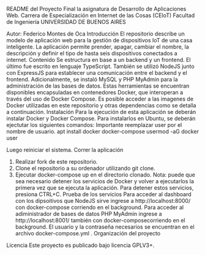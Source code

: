 ﻿README del Proyecto Final la asignatura de Desarrollo de Aplicaciones Web.
Carrera de Especialización en Internet de las Cosas (CEIoT)
Facultad de Ingeniería
UNIVERSIDAD DE BUENOS AIRES

Autor: Federico Montes de Oca
Introducción
El repositorio describe un modelo de aplicación web para la gestión de dispositivos IoT de una casa inteligente.
La aplicación permite prender, apagar, cambiar el nombre, la descripción y definir el tipo  de hasta seis  dispositivos conectados a internet.
Contenido
Se estructura en base a un backend y un frontend. El último fue escrito en lenguaje TypeScript. También se utilizó NodeJS junto con ExpressJS para establecer una comunicación entre el backend y el frontend. Adicionalmente, se instaló MySQL y PHP MyAdmin para la administración de las bases de datos.
Estas herramientas se encuentran disponibles encapsuladas en contenedores Docker, que interoperan a través del uso de Docker Compose. Es posible acceder a las imagenes de Docker utilizadas en este repositorio y otras dependencias como se detalla a continuación.
Instalación
Para la ejecución de esta aplicación se deberán instalar Docker y Docker Compose. Para instalarlos en Ubuntu, se deberán ejectutar los siguientes comandos: 
Importante reemplazar user por el nombre de usuario.
apt install docker docker-compose
usermod -aG docker user

Luego reiniciar el sistema.
Correr la aplicación
1. Realizar fork de este repositorio.
2. Clone el repositorio a su ordenador utilizando git clone.
3. Ejecutar docker-compose up en el directorio clonado.
Nota: puede que sea necesario detener los servicios de Docker  y volver a ejecutarlos la primera vez que se ejecuta la aplicación.
Para detener estos servicios, presiona CTRL+C.
Prueba de los servicios
Para acceder al dashboard con los dipsoitivos que NodeJS sirve ingrese a http://localhost:8000/ con docker-compose corriendo en el background.
Para acceder al adiministrador de bases de datos PHP MyAdmin ingrese a http://localhost:8001/ también con docker-composecorriendo en el background. El usuario y la contraseña necesarios se encuentran en el archivo docker-compose.yml .
Organización del proyecto

Licencia
Este proyecto es publicado bajo licencia GPLV3+.

